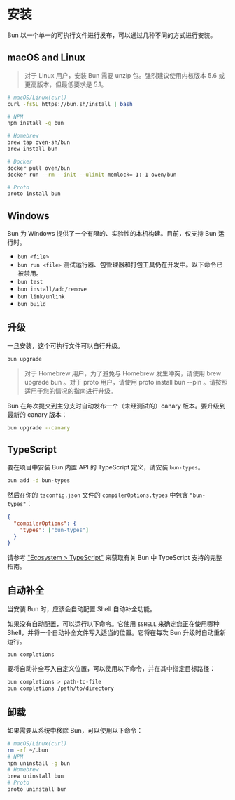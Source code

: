 # 安装

Bun 以一个单一的可执行文件进行发布，可以通过几种不同的方式进行安装。

## macOS and Linux

> 对于 Linux 用户，安装 Bun 需要 unzip 包。强烈建议使用内核版本 5.6 或更高版本，但最低要求是 5.1。

```bash
# macOS/Linux(curl)
curl -fsSL https://bun.sh/install | bash

# NPM
npm install -g bun

# Homebrew
brew tap oven-sh/bun
brew install bun

# Docker
docker pull oven/bun
docker run --rm --init --ulimit memlock=-1:-1 oven/bun

# Proto
proto install bun
```

## Windows

Bun 为 Windows 提供了一个有限的、实验性的本机构建。目前，仅支持 Bun 运行时。

- `bun <file>`
- `bun run <file>`
  测试运行器、包管理器和打包工具仍在开发中。以下命令已被禁用。
- `bun test`
- `bun install/add/remove`
- `bun link/unlink`
- `bun build`

## 升级

一旦安装，这个可执行文件可以自行升级。

```bash
bun upgrade
```

> 对于 Homebrew 用户，为了避免与 Homebrew 发生冲突，请使用 brew upgrade bun 。对于 proto 用户，请使用 proto install bun --pin 。请按照适用于您的情况的指南进行升级。

Bun 在每次提交到主分支时自动发布一个（未经测试的）canary 版本。要升级到最新的 canary 版本：

```bash
bun upgrade --canary
```

## TypeScript

要在项目中安装 Bun 内置 API 的 TypeScript 定义，请安装 `bun-types`。

```bash
bun add -d bun-types
```

然后在你的 `tsconfig.json` 文件的 `compilerOptions.types` 中包含 `"bun-types"`：

```json
{
  "compilerOptions": {
    "types": ["bun-types"]
  }
}
```

请参考 ["Ecosystem > TypeScript"]() 来获取有关 Bun 中 TypeScript 支持的完整指南。

## 自动补全

当安装 Bun 时，应该会自动配置 Shell 自动补全功能。

如果没有自动配置，可以运行以下命令。它使用 `$SHELL` 来确定您正在使用哪种 Shell，并将一个自动补全文件写入适当的位置。它将在每次 Bun 升级时自动重新运行。

```bash
bun completions
```

要将自动补全写入自定义位置，可以使用以下命令，并在其中指定目标路径：

```bash
bun completions > path-to-file
bun completions /path/to/directory
```

## 卸载

如果需要从系统中移除 Bun，可以使用以下命令：

```bash
# macOS/Linux(curl)
rm -rf ~/.bun
# NPM
npm uninstall -g bun
# Homebrew
brew uninstall bun
# Proto
proto uninstall bun
```
